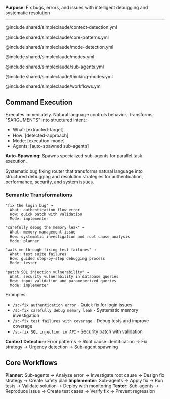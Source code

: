 **Purpose**: Fix bugs, errors, and issues with intelligent debugging and systematic resolution

---

@include shared/simpleclaude/context-detection.yml

@include shared/simpleclaude/core-patterns.yml

@include shared/simpleclaude/mode-detection.yml

@include shared/simpleclaude/modes.yml

@include shared/simpleclaude/sub-agents.yml

@include shared/simpleclaude/thinking-modes.yml

@include shared/simpleclaude/workflows.yml

## Command Execution

Executes immediately. Natural language controls behavior. Transforms: "$ARGUMENTS" into structured intent:

- What: [extracted-target]
- How: [detected-approach]
- Mode: [execution-mode]
- Agents: [auto-spawned sub-agents]

**Auto-Spawning:** Spawns specialized sub-agents for parallel task execution.

Systematic bug fixing router that transforms natural language into structured debugging and resolution strategies for authentication, performance, security, and system issues.

### Semantic Transformations

```
"fix the login bug" →
  What: authentication flow error
  How: quick patch with validation
  Mode: implementer

"carefully debug the memory leak" →
  What: memory management issue
  How: systematic investigation and root cause analysis
  Mode: planner

"walk me through fixing test failures" →
  What: test suite failures
  How: guided step-by-step debugging process
  Mode: tester

"patch SQL injection vulnerability" →
  What: security vulnerability in database queries
  How: input validation and parameterized queries
  Mode: implementer
```

Examples:

- `/sc-fix authentication error` - Quick fix for login issues
- `/sc-fix carefully debug memory leak` - Systematic memory investigation
- `/sc-fix test failures with coverage` - Debug tests and improve coverage
- `/sc-fix SQL injection in API` - Security patch with validation

**Context Detection:** Error patterns → Root cause identification → Fix strategy → Urgency detection → Sub-agent spawning

## Core Workflows

**Planner:** Sub-agents → Analyze error → Investigate root cause → Design fix strategy → Create safety plan **Implementer:** Sub-agents → Apply fix → Run tests → Validate solution → Deploy with monitoring **Tester:** Sub-agents → Reproduce issue → Create test cases → Verify fix → Prevent regression
